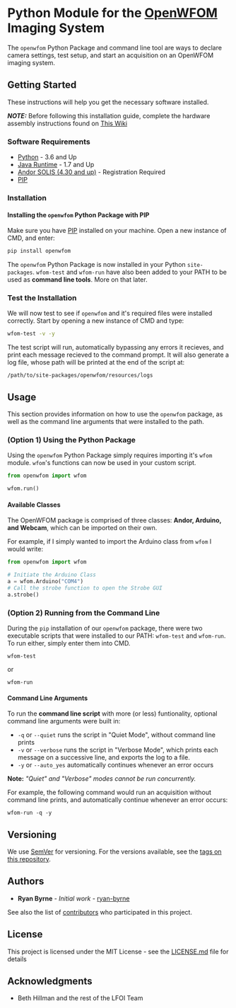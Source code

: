 # Python Module for the [OpenWFOM](https://hillmanlab.zuckermaninstitute.columbia.edu/content/optical-imaging-and-microscopy-development-and-dissemination) Imaging System

The ```openwfom``` Python Package and command line tool are ways to declare camera settings, test setup, and start an acquisition on an OpenWFOM imaging system.

## Getting Started

These instructions will help you get the necessary software installed.

***NOTE:*** Before following this installation guide, complete the hardware assembly instructions found on [This Wiki](https://github.com/ryan-byrne/wfom/wiki)

### Software Requirements

* [Python](https://www.python.org/downloads/) - 3.6 and Up
* [Java Runtime](https://java.com/en/download/) - 1.7 and Up
* [Andor SOLIS (4.30 and up)](http://my.andor.com/login.aspx) - Registration Required
* [PIP](https://pip.pypa.io/en/stable/installing/)

### Installation

#### Installing the ```openwfom``` Python Package with PIP

Make sure you have [PIP](https://pip.pypa.io/en/stable/installing/) installed on your machine. Open a new instance of CMD, and enter:

``` cmd
pip install openwfom
```

The ```openwfom``` Python Package is now installed in your Python ```site-packages```. ```wfom-test``` and ```wfom-run``` have also been added to your PATH to be used as **command line tools**. More on that later. 

### Test the Installation

We will now test to see if ```openwfom``` and it's required files were installed correctly. Start by opening a new instance of CMD and type:

``` cmd
wfom-test -v -y
```

The test script will run, automatically bypassing any errors it recieves, and print each message recieved to the command prompt. It will also generate a log file, whose path will be printed at the end of the script at:

```
/path/to/site-packages/openwfom/resources/logs
```

## Usage

This section provides information on how to use the ```openwfom``` package, as well as the command line arguments that were installed to the path.

### (Option 1) Using the Python Package

Using the ```openwfom``` Python Package simply requires importing it's ```wfom``` module. ```wfom```'s functions can now be used in your custom script.

``` python
from openwfom import wfom

wfom.run()
```

#### Available Classes

The OpenWFOM package is comprised of three classes: **Andor, Arduino, and Webcam**, which can be imported on their own.

For example, if I simply wanted to import the Arduino class from ```wfom``` I would write:

``` python
from openwfom import wfom

# Initiate the Arduino Class
a = wfom.Arduino("COM4")
# Call the strobe function to open the Strobe GUI
a.strobe()
```

### (Option 2) Running from the Command Line

During the ```pip``` installation of our ```openwfom``` package, there were two executable scripts that were installed to our PATH: ```wfom-test``` and ```wfom-run```. To run either, simply enter them into CMD.

```
wfom-test
```

or

```
wfom-run
```
#### Command Line Arguments

To run the **command line script** with more (or less) funtionality, optional command line arguments were built in:

* ```-q``` or ```--quiet``` runs the script in "Quiet Mode", without command line prints
*  ```-v``` or ```--verbose``` runs the script in "Verbose Mode", which prints each message on a successive line, and exports the log to a file.
*  ```-y``` or ```--auto_yes``` automatically continues whenever an error occurs

**Note:** *"Quiet" and "Verbose" modes cannot be run concurrently.*

For example, the following command would run an acquisition without command line prints, and automatically continue whenever an error occurs:

```
wfom-run -q -y
```

## Versioning

We use [SemVer](http://semver.org/) for versioning. For the versions available, see the [tags on this repository](https://github.com/ryan-byrne/wfom/tags).

## Authors

* **Ryan Byrne** - *Initial work* - [ryan-byrne](https://github.com/ryan-byrne)

See also the list of [contributors](https://github.com/ryan-byrne/wfom/contributors) who participated in this project.

## License

This project is licensed under the MIT License - see the [LICENSE.md](LICENSE.md) file for details

## Acknowledgments

* Beth Hillman and the rest of the LFOI Team

